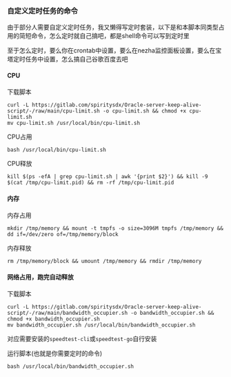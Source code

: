 ### 自定义定时任务的命令


由于部分人需要自定义定时任务，我又懒得写定时套装，以下是和本脚本同类型占用的简短命令，怎么定时就自己搞吧，都是shell命令可以写到定时里

至于怎么定时，要么你在crontab中设置，要么在nezha监控面板设置，要么在宝塔定时任务中设置，怎么搞自己谷歌百度去吧


#### CPU

下载脚本
```
curl -L https://gitlab.com/spiritysdx/Oracle-server-keep-alive-script/-/raw/main/cpu-limit.sh -o cpu-limit.sh && chmod +x cpu-limit.sh
mv cpu-limit.sh /usr/local/bin/cpu-limit.sh 
```

CPU占用
```
bash /usr/local/bin/cpu-limit.sh
```

CPU释放
```
kill $(ps -efA | grep cpu-limit.sh | awk '{print $2}') && kill -9 $(cat /tmp/cpu-limit.pid) && rm -rf /tmp/cpu-limit.pid
```

#### 内存

内存占用
```
mkdir /tmp/memory && mount -t tmpfs -o size=3096M tmpfs /tmp/memory && dd if=/dev/zero of=/tmp/memory/block
```

内存释放
```
rm /tmp/memory/block && umount /tmp/memory && rmdir /tmp/memory
```

#### 网络占用，跑完自动释放

下载脚本
```
curl -L https://gitlab.com/spiritysdx/Oracle-server-keep-alive-script/-/raw/main/bandwidth_occupier.sh -o bandwidth_occupier.sh && chmod +x bandwidth_occupier.sh
mv bandwidth_occupier.sh /usr/local/bin/bandwidth_occupier.sh
```

对应需要安装的```speedtest-cli```或```speedtest-go```自行安装

运行脚本(也就是你需要定时的命令)
```
bash /usr/local/bin/bandwidth_occupier.sh 
```

